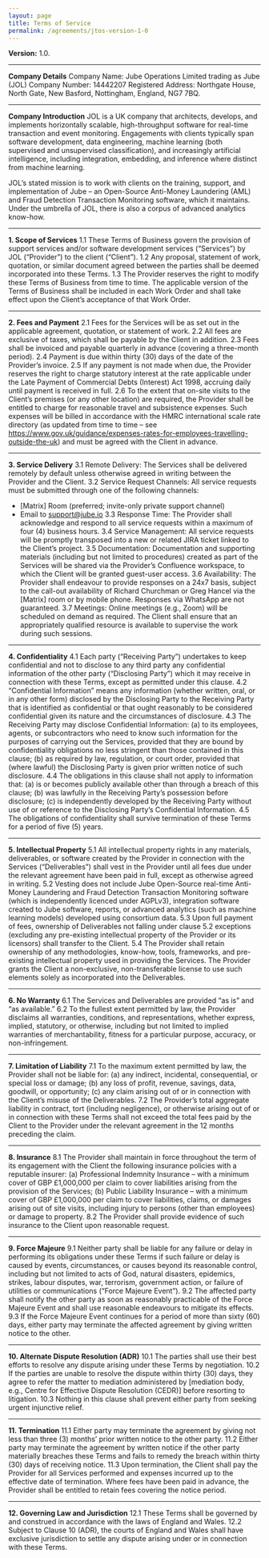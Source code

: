 ```yaml
---
layout: page
title: Terms of Service
permalink: /agreements/jtos-version-1-0
---
```


**Version:** 1.0.

---

**Company Details**
Company Name: Jube Operations Limited trading as Jube (JOL)
Company Number: 14442207
Registered Address: Northgate House, North Gate, New Basford, Nottingham, England, NG7 7BQ.

---

**Company Introduction**
JOL is a UK company that architects, develops, and implements horizontally scalable, high-throughput software for real-time transaction and event monitoring. Engagements with clients typically span software development, data engineering, machine learning (both supervised and unsupervised classification), and increasingly artificial intelligence, including integration, embedding, and inference where distinct from machine learning.

JOL’s stated mission is to work with clients on the training, support, and implementation of Jube – an Open-Source Anti-Money Laundering (AML) and Fraud Detection Transaction Monitoring software, which it maintains. Under the umbrella of JOL, there is also a corpus of advanced analytics know-how.

---

**1. Scope of Services**
1.1 These Terms of Business govern the provision of support services and/or software development services (“Services”) by JOL (“Provider”) to the client (“Client”).
1.2 Any proposal, statement of work, quotation, or similar document agreed between the parties shall be deemed incorporated into these Terms.
1.3 The Provider reserves the right to modify these Terms of Business from time to time. The applicable version of the Terms of Business shall be included in each Work Order and shall take effect upon the Client’s acceptance of that Work Order.

---

**2. Fees and Payment**
2.1 Fees for the Services will be as set out in the applicable agreement, quotation, or statement of work.
2.2 All fees are exclusive of taxes, which shall be payable by the Client in addition.
2.3 Fees shall be invoiced and payable quarterly in advance (covering a three-month period).
2.4 Payment is due within thirty (30) days of the date of the Provider’s invoice.
2.5 If any payment is not made when due, the Provider reserves the right to charge statutory interest at the rate applicable under the Late Payment of Commercial Debts (Interest) Act 1998, accruing daily until payment is received in full.
2.6 To the extent that on-site visits to the Client’s premises (or any other location) are required, the Provider shall be entitled to charge for reasonable travel and subsistence expenses. Such expenses will be billed in accordance with the HMRC international scale rate directory (as updated from time to time – see https://www.gov.uk/guidance/expenses-rates-for-employees-travelling-outside-the-uk) and must be agreed with the Client in advance.

---

**3. Service Delivery**
3.1 Remote Delivery: The Services shall be delivered remotely by default unless otherwise agreed in writing between the Provider and the Client.
3.2 Service Request Channels: All service requests must be submitted through one of the following channels:
- [Matrix] Room (preferred; invite-only private support channel)
- Email to support@jube.io
  3.3 Response Time: The Provider shall acknowledge and respond to all service requests within a maximum of four (4) business hours.
  3.4 Service Management: All service requests will be promptly transposed into a new or related JIRA ticket linked to the Client’s project.
  3.5 Documentation: Documentation and supporting materials (including but not limited to procedures) created as part of the Services will be shared via the Provider’s Confluence workspace, to which the Client will be granted guest-user access.
  3.6 Availability: The Provider shall endeavour to provide responses on a 24x7 basis, subject to the call-out availability of Richard Churchman or Greg Hancel via the [Matrix] room or by mobile phone. Responses via WhatsApp are not guaranteed.
  3.7 Meetings: Online meetings (e.g., Zoom) will be scheduled on demand as required. The Client shall ensure that an appropriately qualified resource is available to supervise the work during such sessions.

---

**4. Confidentiality**
4.1 Each party (“Receiving Party”) undertakes to keep confidential and not to disclose to any third party any confidential information of the other party (“Disclosing Party”) which it may receive in connection with these Terms, except as permitted under this clause.
4.2 “Confidential Information” means any information (whether written, oral, or in any other form) disclosed by the Disclosing Party to the Receiving Party that is identified as confidential or that ought reasonably to be considered confidential given its nature and the circumstances of disclosure.
4.3 The Receiving Party may disclose Confidential Information:
(a) to its employees, agents, or subcontractors who need to know such information for the purposes of carrying out the Services, provided that they are bound by confidentiality obligations no less stringent than those contained in this clause;
(b) as required by law, regulation, or court order, provided that (where lawful) the Disclosing Party is given prior written notice of such disclosure.
4.4 The obligations in this clause shall not apply to information that:
(a) is or becomes publicly available other than through a breach of this clause;
(b) was lawfully in the Receiving Party’s possession before disclosure;
(c) is independently developed by the Receiving Party without use of or reference to the Disclosing Party’s Confidential Information.
4.5 The obligations of confidentiality shall survive termination of these Terms for a period of five (5) years.

---

**5. Intellectual Property**
5.1 All intellectual property rights in any materials, deliverables, or software created by the Provider in connection with the Services (“Deliverables”) shall vest in the Provider until all fees due under the relevant agreement have been paid in full, except as otherwise agreed in writing.
5.2 Vesting does not include Jube Open-Source real-time Anti-Money Laundering and Fraud Detection Transaction Monitoring software (which is independently licenced under AGPLv3), integration software created to Jube software, reports, or advanced analytics (such as machine learning models) developed using consortium data.
5.3 Upon full payment of fees, ownership of Deliverables not falling under clause 5.2 exceptions (excluding any pre-existing intellectual property of the Provider or its licensors) shall transfer to the Client.
5.4 The Provider shall retain ownership of any methodologies, know-how, tools, frameworks, and pre-existing intellectual property used in providing the Services. The Provider grants the Client a non-exclusive, non-transferable license to use such elements solely as incorporated into the Deliverables.

---

**6. No Warranty**
6.1 The Services and Deliverables are provided “as is” and “as available.”
6.2 To the fullest extent permitted by law, the Provider disclaims all warranties, conditions, and representations, whether express, implied, statutory, or otherwise, including but not limited to implied warranties of merchantability, fitness for a particular purpose, accuracy, or non-infringement.

---

**7. Limitation of Liability**
7.1 To the maximum extent permitted by law, the Provider shall not be liable for:
(a) any indirect, incidental, consequential, or special loss or damage;
(b) any loss of profit, revenue, savings, data, goodwill, or opportunity;
(c) any claim arising out of or in connection with the Client’s misuse of the Deliverables.
7.2 The Provider’s total aggregate liability in contract, tort (including negligence), or otherwise arising out of or in connection with these Terms shall not exceed the total fees paid by the Client to the Provider under the relevant agreement in the 12 months preceding the claim.

---

**8. Insurance**
8.1 The Provider shall maintain in force throughout the term of its engagement with the Client the following insurance policies with a reputable insurer:
(a) Professional Indemnity Insurance – with a minimum cover of GBP £1,000,000 per claim to cover liabilities arising from the provision of the Services;
(b) Public Liability Insurance – with a minimum cover of GBP £1,000,000 per claim to cover liabilities, claims, or damages arising out of site visits, including injury to persons (other than employees) or damage to property.
8.2 The Provider shall provide evidence of such insurance to the Client upon reasonable request.

---

**9. Force Majeure**
9.1 Neither party shall be liable for any failure or delay in performing its obligations under these Terms if such failure or delay is caused by events, circumstances, or causes beyond its reasonable control, including but not limited to acts of God, natural disasters, epidemics, strikes, labour disputes, war, terrorism, government action, or failure of utilities or communications (“Force Majeure Event”).
9.2 The affected party shall notify the other party as soon as reasonably practicable of the Force Majeure Event and shall use reasonable endeavours to mitigate its effects.
9.3 If the Force Majeure Event continues for a period of more than sixty (60) days, either party may terminate the affected agreement by giving written notice to the other.

---

**10. Alternate Dispute Resolution (ADR)**
10.1 The parties shall use their best efforts to resolve any dispute arising under these Terms by negotiation.
10.2 If the parties are unable to resolve the dispute within thirty (30) days, they agree to refer the matter to mediation administered by [mediation body, e.g., Centre for Effective Dispute Resolution (CEDR)] before resorting to litigation.
10.3 Nothing in this clause shall prevent either party from seeking urgent injunctive relief.

---

**11. Termination**
11.1 Either party may terminate the agreement by giving not less than three (3) months’ prior written notice to the other party.
11.2 Either party may terminate the agreement by written notice if the other party materially breaches these Terms and fails to remedy the breach within thirty (30) days of receiving notice.
11.3 Upon termination, the Client shall pay the Provider for all Services performed and expenses incurred up to the effective date of termination. Where fees have been paid in advance, the Provider shall be entitled to retain fees covering the notice period.

---

**12. Governing Law and Jurisdiction**
12.1 These Terms shall be governed by and construed in accordance with the laws of England and Wales.
12.2 Subject to Clause 10 (ADR), the courts of England and Wales shall have exclusive jurisdiction to settle any dispute arising under or in connection with these Terms.
